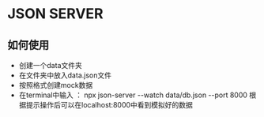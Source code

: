 # JSON SERVER

## 如何使用

+ 创建一个data文件夹
+ 在文件夹中放入data.json文件
+ 按照格式创建mock数据
+ 在terminal中输入 ： 
    npx json-server --watch data/db.json --port 8000
  根据提示操作后可以在localhost:8000中看到模拟好的数据
    